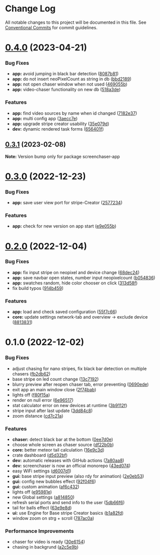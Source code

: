 # Change Log

All notable changes to this project will be documented in this file.
See [Conventional Commits](https://conventionalcommits.org) for commit guidelines.

# [0.4.0](https://github.com/xi72yow/ScreenChaser/compare/screenchaser-app@0.3.2...screenchaser-app@0.4.0) (2023-04-21)


### Bug Fixes

* **app:** avoid jumping in black bar detection ([8087b81](https://github.com/xi72yow/ScreenChaser/commit/8087b81f53a54c80e26831e60a26de66dd589585))
* **app:** do not insert neoPixelCount as string in db ([bbd2189](https://github.com/xi72yow/ScreenChaser/commit/bbd2189df83da742cae5c9c916d2c3b292ecba1b))
* **app:** not open chaser window when not used ([469055b](https://github.com/xi72yow/ScreenChaser/commit/469055bcabefd875cdd1daf5a394248cf47e122c))
* **app:** video-chaser functionality on new db ([518a3de](https://github.com/xi72yow/ScreenChaser/commit/518a3de723fa09008c40f087c0827dee8591c1da))


### Features

* **app:** find video sources by name when id changed ([7182e37](https://github.com/xi72yow/ScreenChaser/commit/7182e3760f785e152278e8cc2f0e6301b3486681))
* **app:** multi config app ([3aecc7e](https://github.com/xi72yow/ScreenChaser/commit/3aecc7ea3fda640ca263330078e3414f2f1604e0))
* **app:** upgrade stripe creator usability ([35e079d](https://github.com/xi72yow/ScreenChaser/commit/35e079d0f6ed4bbacdc91f2da7cf402e60650c70))
* **dev:** dynamic rendered task forms ([656401f](https://github.com/xi72yow/ScreenChaser/commit/656401ffa7853a9a0ca2104f1ee9f25a606fdaee))





## [0.3.1](https://github.com/xi72yow/ScreenChaser/compare/screenchaser-app@0.3.1...screenchaser-app@0.3.2) (2023-02-08)

**Note:** Version bump only for package screenchaser-app





# [0.3.0](https://github.com/xi72yow/ScreenChaser/compare/screenchaser-app@0.2.0...screenchaser-app@0.3.0) (2022-12-23)


### Bug Fixes

* **app:** save user view port for stripe-Creator ([2577234](https://github.com/xi72yow/ScreenChaser/commit/2577234ce3499364db9bd44290f921d4d3ad2c84))


### Features

* **app:** check for new version on app start ([e9e055b](https://github.com/xi72yow/ScreenChaser/commit/e9e055b50275fe051d6090f748c526c142c585d4))





# [0.2.0](https://github.com/xi72yow/ScreenChaser/compare/screenchaser-app@0.1.0...screenchaser-app@0.2.0) (2022-12-04)


### Bug Fixes

* **app:** fix input stripe on neopixel and device change ([68dec24](https://github.com/xi72yow/ScreenChaser/commit/68dec2441b68024a8b1785795e35333a31382197))
* **app:** save navbar open states, number input neopixelcount ([b054836](https://github.com/xi72yow/ScreenChaser/commit/b0548363c5ebf8e4116e22a00da3af7975155dc5))
* **app:** swatches random, hide color chooser on click ([313d58f](https://github.com/xi72yow/ScreenChaser/commit/313d58fe0338d6a7b9e583c0f14f95afa9d7937c))
* fix build typos ([914b459](https://github.com/xi72yow/ScreenChaser/commit/914b4598337adb7d57c480048c5d7c30ffe0ca3e))


### Features

* **app:** load and check saved configuration ([55f7c66](https://github.com/xi72yow/ScreenChaser/commit/55f7c666180072781ac75184bfcd36f67d82138a))
* **core:** update settings network-tab and overview -> exclude device ([8813831](https://github.com/xi72yow/ScreenChaser/commit/88138314b4556b71dddcd31825707b50e82084bb))





# 0.1.0 (2022-12-02)


### Bug Fixes

* adjust chasing for nano stripes, fix black bar detection on multiple chasers ([fb2db62](https://github.com/xi72yow/ScreenChaser/commit/fb2db628e73c28ff4175dde96aee9515ed4be37d))
* base stripe on led count change ([13c7192](https://github.com/xi72yow/ScreenChaser/commit/13c71926bd0a3dfc77db8b637121733553dd370a))
* blurry preview after reopen chaser tab, error preventing ([0690ede](https://github.com/xi72yow/ScreenChaser/commit/0690ede6c41d8c16f6f51c652a68a41541ec841d))
* exit app an main window close ([2f74bab](https://github.com/xi72yow/ScreenChaser/commit/2f74bab71875acadb401505dba7619ba7f897dbc))
* lights off ([f80f15a](https://github.com/xi72yow/ScreenChaser/commit/f80f15aa55418f6a35aa7a29edd8acca9b389012))
* render on null error ([6e96517](https://github.com/xi72yow/ScreenChaser/commit/6e96517b9866e57319e130b6c1f57ef1c333b1c8))
* stat calculator error on new devices at runtime ([3b9112f](https://github.com/xi72yow/ScreenChaser/commit/3b9112f11e613608fe30b358495ed22470d199f9))
* stripe input after last update ([3dd84c8](https://github.com/xi72yow/ScreenChaser/commit/3dd84c814e6a6539849a2ff9588844bb7717d8ec))
* zoom distance ([cd7c21a](https://github.com/xi72yow/ScreenChaser/commit/cd7c21a9053a0321808635fe42c126335b8cb10f))


### Features

* **chaser:** detect black bar at the bottom ([0ee7d0e](https://github.com/xi72yow/ScreenChaser/commit/0ee7d0e669ff170a33b668f19c617accc42d7736))
* choose whole screen as chaser source ([df22b0b](https://github.com/xi72yow/ScreenChaser/commit/df22b0b80f624fa41cdc15b3b4199748916ac024))
* **core:** better meteor tail calculation ([16e9c3d](https://github.com/xi72yow/ScreenChaser/commit/16e9c3de1380031f8ec09ff039d4996d92d7933b))
* crate dashboard ([d5d32bf](https://github.com/xi72yow/ScreenChaser/commit/d5d32bf04865041b7b499bbc3c8128700b3822a4))
* **dev:** automatic releases with GitHub actions ([7a80aa8](https://github.com/xi72yow/ScreenChaser/commit/7a80aa80bff83b7621e7204163379121e2e922c2))
* **dev:** screenchaser is now an official monorepo ([43ed074](https://github.com/xi72yow/ScreenChaser/commit/43ed074422931ba1a4f9475341e7af7605a767cd))
* easy WiFi settings ([d6007d1](https://github.com/xi72yow/ScreenChaser/commit/d6007d1e5ac1ec2bb5114ddb759b5817ab5cea5a))
* **gui:** base stripe input preview (also rdy for animation) ([2e0eb53](https://github.com/xi72yow/ScreenChaser/commit/2e0eb534edd6bc340302514b91590f604c9a53a0))
* **gui:** config new bubbles effect ([92f04f6](https://github.com/xi72yow/ScreenChaser/commit/92f04f6f432376a13a246da6d77abedff0a73634))
* **gui:** custom animation ([af6c432](https://github.com/xi72yow/ScreenChaser/commit/af6c4321850437649fac9149b3adb1b07c77910c))
* lights off ([e95981e](https://github.com/xi72yow/ScreenChaser/commit/e95981e7de41ab4f2839060191b6b8be4996c581))
* new Global settings ([a814850](https://github.com/xi72yow/ScreenChaser/commit/a8148503552a444c8e8a950d83202551e66404db))
* refresh serial ports and send info to the user ([5db66f6](https://github.com/xi72yow/ScreenChaser/commit/5db66f681b9cea62b6d09f861fc2e315bf575e3a))
* tail for balls effect ([63e9e8d](https://github.com/xi72yow/ScreenChaser/commit/63e9e8d7238c60b9e1fde3ee1753d7c13518dccb))
* **ui:** use Engine for Base stripe Creator basics ([b1a82fd](https://github.com/xi72yow/ScreenChaser/commit/b1a82fde3555cbaf93767fe65eb45aa93530c326))
* window zoom on strg + scroll ([787ac0a](https://github.com/xi72yow/ScreenChaser/commit/787ac0a85bf098506666b2694b78cc19254fb823))


### Performance Improvements

* chaser for video is ready ([30e6154](https://github.com/xi72yow/ScreenChaser/commit/30e61546cf874771ad2b46cc756731bf7bff10ec))
* chasing in backgrund ([a2c5e9b](https://github.com/xi72yow/ScreenChaser/commit/a2c5e9b5db60b63c560cbbcc26c2bf62c56b5c84))

